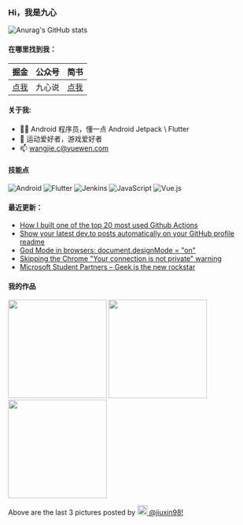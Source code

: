 ### Hi，我是九心

![Anurag's GitHub stats](https://github-readme-stats.vercel.app/api?username=mCyp&bg_color=30,C2FFD8,465EFB&title_color=fff&text_color=fff)

#### 在哪里找到我：

|                            掘金                            | 公众号 |                      简书                      |
| :--------------------------------------------------------: | :----: | :--------------------------------------------: |
| [点我](https://juejin.im/user/3526889033444855/activities) | 九心说 | [点我](https://www.jianshu.com/u/683403c18f98) |

#### 关于我:

- 🙋🏻 Android 程序员，懂一点 Android Jetpack \ Flutter
- 🏀 运动爱好者，游戏爱好者
- 📫 wangjie.c@yuewen.com

#### 技能点

![Android](https://img.shields.io/badge/Android-%2335495e.svg?style=for-the-badge&logo=Android&logoColor=%FF35D06D)
![Flutter](https://img.shields.io/badge/Flutter-%23323330.svg?style=for-the-badge&logo=Flutter&logoColor=%FF0F7BE4)
![Jenkins](https://img.shields.io/badge/Jenkins-%2335495e.svg?style=for-the-badge&logo=jenkins&logoColor=%FFC62327)
![JavaScript](https://img.shields.io/badge/javascript-%23323330.svg?style=for-the-badge&logo=javascript&logoColor=%23F7DF1E)
![Vue.js](https://img.shields.io/badge/vuejs-%2335495e.svg?style=for-the-badge&logo=vuedotjs&logoColor=%234FC08D)

#### 最近更新：

<!-- BLOG-POST-LIST:START -->
- [How I built one of the top 20 most used Github Actions](https://www.gautamkrishnar.com/how-i-built-one-of-the-top-20-most-used-github-actions/)
- [Show your latest dev.to posts automatically on your GitHub profile readme](https://dev.to/gautamkrishnar/show-your-latest-dev-to-posts-automatically-in-your-github-profile-readme-3nk8)
- [God Mode in browsers: document.designMode = "on"](https://dev.to/gautamkrishnar/god-mode-in-browsers-document-designmode-on-2pmo)
- [Skipping the Chrome "Your connection is not private" warning](https://dev.to/gautamkrishnar/quickbits-1-skipping-the-chrome-your-connection-is-not-private-warning-4kp1)
- [Microsoft Student Partners – Geek is the new rockstar](https://dev.to/gautamkrishnar/microsoft-student-partners--geek-is-the-new-rockstar)
<!-- BLOG-POST-LIST:END -->

#### 我的作品
<p><img width="200" src="https:&#x2F;&#x2F;cdn1.picuki.com&#x2F;hosted-by-instagram&#x2F;q&#x3D;0exhNuNYnjBcaS3SYdxKjf8fx+9wWgxSZ60STLepjSVmIR1vLHOapZA0mpCj4yRwKwVlASuRYz1p5IgoUFVSDj17NUDcTrKLRD1c76SaVujN0Tdm9JZinbc3KnIWbHKr%7C%7C8UvXAmYdTUdHOlPHL%7C%7Clo79UvOa0LGFq8zCXW%7C%7CdEnGZK55f0Z7F9mt9wuuS4jkja45BsNz5F%7C%7CH8kKl1lu8TA+3dbEvf0PMd6trV2QaUNh4kG5OKopCu7Lm4rbzMvR2fZhYXCoOELhn7jSwU78UqKY6oPe20m2USWjUNg9IkqhdiDFotpidM%7C%7Ck4H2bUdBXG9p+kMjxdKyn36dOF+I63xjyWPi9qKWa84jiaDUCb6IXOn4+RnBT7mOFepKeC4gJs3kVw7FccrjCuto0IRKQa4c83vhpSTuMo%7C%7C63yxiDTEX1DaNCsoj.jpeg?1" /> <img width="200" src="https:&#x2F;&#x2F;cdn1.picuki.com&#x2F;hosted-by-instagram&#x2F;q&#x3D;0exhNuNYnjBcaS3SYdxKjf8fx+9wWgxSZ60STLepjSVmIR1vLHOapZA0mpCj4yRwKwVlASuRYz1o7IMpUFVRAz17O0PbSrGBRTtT5qieUunN1zRk8Zdlkrc2KXYfYnau9McuXQmYdTUdHOlPHL%7C%7Clo79UvOa0LGFq8zCXW%7C%7CdEnGZK55f0Z7F9mt9wuuS4jkja45BsNz5F%7C%7CH8kKl1lu8TA+3dbEvf0PMd6trV2QaUNh4kG5OKopCu7Lm4rbzMvR2LZhYXCoOELhn7gTAoiylOPfZBjHm0m2VeitEI19IkqhdiDFotpidM%7C%7Ck4H2bUdBXG9p+kMjxdKyn36dOF+I6w5VymvG45CLXKwojp%7C%7CPIsKvQtX53RaRbbDMALxzRVApNKXfWnnuC9mJLv1e0IRKQa4c83rl01%7C%7CkMo%7C%7C63yxiDTEX1DaNCsoj.jpeg?1" /> <img width="200" src="https:&#x2F;&#x2F;cdn1.picuki.com&#x2F;hosted-by-instagram&#x2F;q&#x3D;0exhNuNYnjBcaS3SYdxKjf8fx+9wWgxSZ60STLepjSVmIR1vLHOapZA0mpCj4yRwKwVlASuRYz1n44IpVFhXAj17PE3WTryLSz5T6auaV+fN1jZu95dllLw0LHQcbHSm8MMpUQmYdTUdHOlPHL%7C%7Clo79UvOa0LGFq8zCXW%7C%7CdEnGZK55f0Z7F9mt9wuuS4jkja45BsNz5F%7C%7CH8kKl1lu8TA+3dbEvf0PMd6trV2QaUNh4kG5OKopCu7Lm4rbzMvR2LZhYXCoOELhn79VxgW+FmhFYM1Am0mzAyfpEEe9IkqhdiDFotpidM%7C%7Ck4H2bUdBXG9p+kMjxdKyn36dOF+I6xtR7kjy%7C%7CbvhIvgBtZvnDqCZdOLw5HLFOKjsQZZ+UGooM6TefFD%7C%7CF%7C%7CKFDe5e0IRKQa4c83vt0iWYMo%7C%7C63yxiDTEX1DaNCsoj.jpeg?1" /></p>
<p>Above are the last 3 pictures posted by <a href="https://www.instagram.com/jiuxin98/" target="_blank"><img src="https://upload.wikimedia.org/wikipedia/commons/thumb/e/e7/Instagram_logo_2016.svg/1024px-Instagram_logo_2016.svg.png" width="20"/> @jiuxin98!</a></p>
